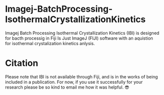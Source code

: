 # Imagej-BatchProcessing-IsothermalCrystallizationKinetics
Imagej Batch Processing Isothermal Crystallization Kinetics (IBI) is designed for bacth processig in Fiji Is Just ImageJ (FIJI) software with an aquistion for isothermal crystalization kinetics anlysis.
# Citation
Please note that IBI is not available through Fiji, and is in the works of being included in a publication. For now, if you use it successfully for your research please be so kind to email me how it was helpful. 😎
